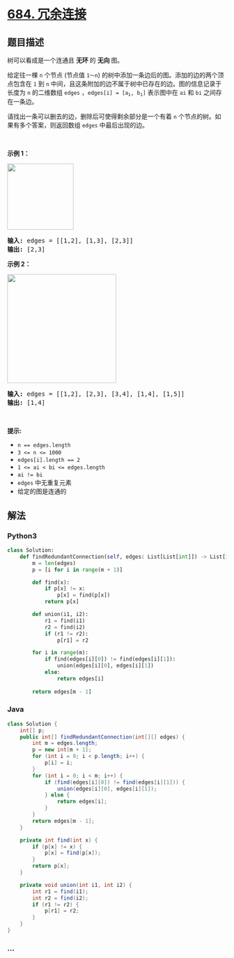 # [684. 冗余连接](https://leetcode-cn.com/problems/redundant-connection)



## 题目描述

<!-- 这里写题目描述 -->

<p>树可以看成是一个连通且 <strong>无环 </strong>的 <strong>无向 </strong>图。</p>

<p>给定往一棵 <code>n</code> 个节点 (节点值 <code>1～n</code>) 的树中添加一条边后的图。添加的边的两个顶点包含在 <code>1</code> 到 <code>n</code> 中间，且这条附加的边不属于树中已存在的边。图的信息记录于长度为 <code>n</code> 的二维数组 <code>edges</code> ，<code>edges[i] = [a<sub>i</sub>, b<sub>i</sub>]</code> 表示图中在 <code>ai</code> 和 <code>bi</code> 之间存在一条边。</p>

<p>请找出一条可以删去的边，删除后可使得剩余部分是一个有着 <code>n</code> 个节点的树。如果有多个答案，则返回数组 <code>edges</code> 中最后出现的边。</p>

<p> </p>

<p><strong>示例 1：</strong></p>

<p><img alt="" src="https://pic.leetcode-cn.com/1626676174-hOEVUL-image.png" style="width: 152px; " /></p>

<pre>
<strong>输入:</strong> edges = [[1,2], [1,3], [2,3]]
<strong>输出:</strong> [2,3]
</pre>

<p><strong>示例 2：</strong></p>

<p><img alt="" src="https://pic.leetcode-cn.com/1626676179-kGxcmu-image.png" style="width: 250px; " /></p>

<pre>
<strong>输入:</strong> edges = [[1,2], [2,3], [3,4], [1,4], [1,5]]
<strong>输出:</strong> [1,4]
</pre>

<p> </p>

<p><strong>提示:</strong></p>

<ul>
	<li><code>n == edges.length</code></li>
	<li><code>3 <= n <= 1000</code></li>
	<li><code>edges[i].length == 2</code></li>
	<li><code>1 <= ai < bi <= edges.length</code></li>
	<li><code>ai != bi</code></li>
	<li><code>edges</code> 中无重复元素</li>
	<li>给定的图是连通的 </li>
</ul>


## 解法

<!-- 这里可写通用的实现逻辑 -->

<!-- tabs:start -->

### **Python3**

<!-- 这里可写当前语言的特殊实现逻辑 -->

```python
class Solution:
    def findRedundantConnection(self, edges: List[List[int]]) -> List[int]:
        m = len(edges)
        p = [i for i in range(m + 1)]

        def find(x):
            if p[x] != x:
                p[x] = find(p[x])
            return p[x]

        def union(i1, i2):
            r1 = find(i1)
            r2 = find(i2)
            if (r1 != r2):
                p[r1] = r2

        for i in range(m):
            if find(edges[i][0]) != find(edges[i][1]):
                union(edges[i][0], edges[i][1])
            else:
                return edges[i]
                
        return edges[m - 1]
```

### **Java**

<!-- 这里可写当前语言的特殊实现逻辑 -->

```java
class Solution {
    int[] p;
    public int[] findRedundantConnection(int[][] edges) {
        int m = edges.length;
        p = new int[m + 1];
        for (int i = 0; i < p.length; i++) {
            p[i] = i;
        }
        for (int i = 0; i < m; i++) {
            if (find(edges[i][0]) != find(edges[i][1])) {
                union(edges[i][0], edges[i][1]);
            } else {
                return edges[i];
            }
        }
        return edges[m - 1];
    }

    private int find(int x) {
        if (p[x] != x) {
            p[x] = find(p[x]);
        }
        return p[x];
    }

    private void union(int i1, int i2) {
        int r1 = find(i1);
        int r2 = find(i2);
        if (r1 != r2) {
            p[r1] = r2;
        }
    }
}
```

### **...**

```

```

<!-- tabs:end -->
